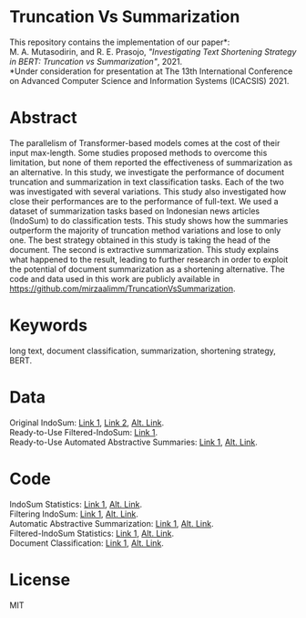 # Truncation Vs Summarization
This repository contains the implementation of our paper\*: \
M. A. Mutasodirin, and R. E. Prasojo, *"Investigating Text Shortening Strategy in BERT: Truncation vs Summarization"*, 2021. \
\*Under consideration for presentation at The 13th International Conference on Advanced Computer Science and Information Systems (ICACSIS) 2021.

# Abstract
The parallelism of Transformer-based models comes at the cost of their input max-length. Some studies proposed methods to overcome this limitation, but none of them reported the effectiveness of summarization as an alternative. In this study, we investigate the performance of document truncation and summarization in text classification tasks. Each of the two was investigated with several variations. This study also investigated how close their performances are to the performance of full-text. We used a dataset of summarization tasks based on Indonesian news articles (IndoSum) to do classification tests. This study shows how the summaries outperform the majority of truncation method variations and lose to only one. The best strategy obtained in this study is taking the head of the document. The second is extractive summarization. This study explains what happened to the result, leading to further research in order to exploit the potential of document summarization as a shortening alternative. The code and data used in this work are publicly available in https://github.com/mirzaalimm/TruncationVsSummarization.

# Keywords
long text, document classification, summarization, shortening strategy, BERT.

# Data
Original IndoSum: [Link 1](https://drive.google.com/file/d/1OgYbPfXFAv3TbwP1Qcwt_CC9cVWSJaco/view), [Link 2](https://github.com/kata-ai/indosum), [Alt. Link](https://drive.google.com/file/d/1jPHVCx33-nseIKdLV8lBu6SCwESwl0te/view?usp=sharing). \
Ready-to-Use Filtered-IndoSum: [Link 1](https://drive.google.com/file/d/1RbsRMjXplaGTLMdk_vfa5b47gnZHg2y3/view?usp=sharing). \
Ready-to-Use Automated Abstractive Summaries: [Link 1](https://drive.google.com/file/d/1F5-3hl90ipuYYAxT64_GyrB6103Smr7-/view?usp=sharing), [Alt. Link](https://github.com/mirzaalimm/TruncationVsSummarization/blob/main/summaries-bert2bert.tsv).

# Code
IndoSum Statistics: [Link 1](https://colab.research.google.com/drive/1EprE6q0VKzLfJjPyTI_DLZoh2teZZZlg?usp=sharing), [Alt. Link](https://github.com/mirzaalimm/TruncationVsSummarization/blob/main/IndoSum%20Statistics.ipynb). \
Filtering IndoSum: [Link 1](https://colab.research.google.com/drive/1ZNwfICwk1ybxs05cAptBUaln7fIlNBAd?usp=sharing), [Alt. Link](https://github.com/mirzaalimm/TruncationVsSummarization/blob/main/Filtering%20IndoSum.ipynb). \
Automatic Abstractive Summarization:  [Link 1](https://colab.research.google.com/drive/1AD05FMkbUCfba7CMg9lAl2VEVuwZ9XxH?usp=sharing), [Alt. Link](https://github.com/mirzaalimm/TruncationVsSummarization/blob/main/Automatic%20Abstractive%20Summarization.ipynb). \
Filtered-IndoSum Statistics: [Link 1](https://colab.research.google.com/drive/1bsS7nj0dui27pNO96omYR3eHopLhMLXM?usp=sharing), [Alt. Link](https://github.com/mirzaalimm/TruncationVsSummarization/blob/main/Filtered-IndoSum%20Statistics.ipynb). \
Document Classification: [Link 1](), [Alt. Link]().

# License
MIT
